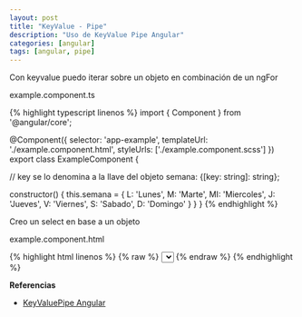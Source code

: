 ```yaml
---
layout: post
title: "KeyValue - Pipe"
description: "Uso de KeyValue Pipe Angular"
categories: [angular]
tags: [angular, pipe]
---
```


Con keyvalue puedo iterar sobre un objeto en combinación de un ngFor

example.component.ts

{% highlight typescript linenos %}
import { Component } from '@angular/core';

@Component({
  selector: 'app-example',
  templateUrl: './example.component.html',
  styleUrls: ['./example.component.scss']
})
export class ExampleComponent {
  
  // key se lo denomina a la llave del objeto
  semana: {[key: string]: string};

  constructor() {
    this.semana = {
        L: 'Lunes',
        M: 'Marte',
        MI: 'Miercoles',
        J: 'Jueves',
        V: 'Viernes',
        S: 'Sabado',
        D: 'Domingo'
    }
  }
}
{% endhighlight %}

Creo un select en base a un objeto

example.component.html

{% highlight html linenos %}
{% raw %}
<select class="form-control">
    <option *ngFor="let dia of semana | keyvalue" value="{{semana.key}}">{{semana.value}}</option>
</select>
{% endraw %}
{% endhighlight %}

**Referencias**

* [KeyValuePipe Angular](https://angular.io/api/common/KeyValuePipe)
